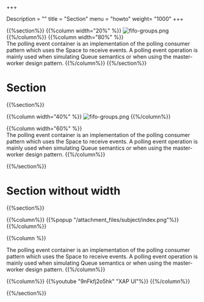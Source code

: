 +++

Description = ""
title = "Section"
menu = "howto"
weight= "1000"
+++


 {{%section%}}
 {{%column width="20%" %}}
 ![fifo-groups.png](/attachment_files/subject/index.png)
 {{%/column%}}
 {{%column width="80%" %}}
 <br>
 The polling event container is an implementation of the polling consumer pattern which uses the Space to receive events.
 A polling event operation is mainly used when simulating Queue semantics or when using the master-worker design pattern.
 {{%/column%}}
 {{%/section%}}

 
# Section

{{%section%}}

{{%column width="40%" %}}
![fifo-groups.png](/attachment_files/subject/index.png)
{{%/column%}}


{{%column width="60%" %}}
<br>
The polling event container is an implementation of the polling consumer pattern which uses the Space to receive events.
 A polling event operation is mainly used when simulating Queue semantics or when using the master-worker design pattern.
{{%/column%}}

{{%/section%}}


# Section without width

 {{%section%}}

 {{%column%}}
 {{%popup "/attachment_files/subject/index.png"%}}
 {{%/column%}}


 {{%column  %}}

 The polling event container is an implementation of the polling consumer pattern which uses the Space to receive events.
  A polling event operation is mainly used when simulating Queue semantics or when using the master-worker design pattern.
 {{%/column%}}

 {{%column%}}
  {{%youtube "9nFkfj2o5hk" "XAP UI"%}}
  {{%/column%}}

 {{%/section%}}